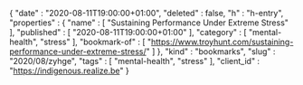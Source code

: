 {
  "date" : "2020-08-11T19:00:00+01:00",
  "deleted" : false,
  "h" : "h-entry",
  "properties" : {
    "name" : [ "Sustaining Performance Under Extreme Stress" ],
    "published" : [ "2020-08-11T19:00:00+01:00" ],
    "category" : [ "mental-health", "stress" ],
    "bookmark-of" : [ "https://www.troyhunt.com/sustaining-performance-under-extreme-stress/" ]
  },
  "kind" : "bookmarks",
  "slug" : "2020/08/zyhge",
  "tags" : [ "mental-health", "stress" ],
  "client_id" : "https://indigenous.realize.be"
}

